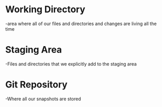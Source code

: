 # Working Directory
-area where all of our files and directories and changes are living all the time


# Staging Area
-Files and directories that we explicitly add to the staging area


# Git Repository
-Where all our snapshots are stored
